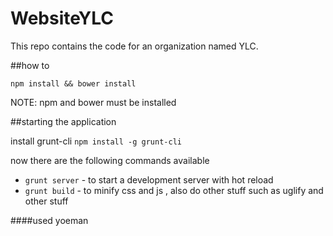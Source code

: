 # WebsiteYLC
This repo contains the code for an organization named YLC.


##how to

```npm install && bower install```

NOTE: npm and bower must be installed

##starting the application

install grunt-cli
```npm install -g grunt-cli```

now there are the following commands available

+ `grunt server` - to start a development server with hot reload
+ `grunt build` - to minify css and js , also do other stuff such as uglify and other stuff





####used yoeman
